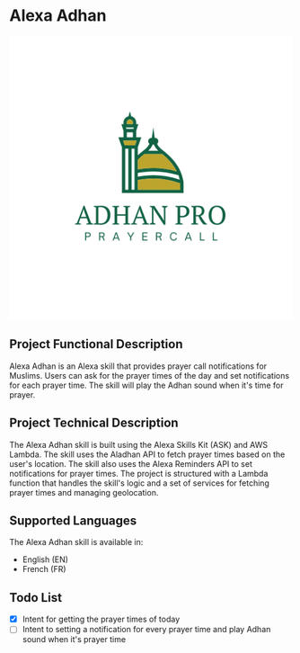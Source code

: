 # Alexa Adhan

<p align="center">
  <img src="skill-package/assets/en-US_largeIcon.png" alt="Alexa Adhan" width="512">
</p>

## Project Functional Description

Alexa Adhan is an Alexa skill that provides prayer call notifications for Muslims. Users can ask for the prayer times of the day and set notifications for each prayer time. The skill will play the Adhan sound when it's time for prayer.

## Project Technical Description

The Alexa Adhan skill is built using the Alexa Skills Kit (ASK) and AWS Lambda. The skill uses the Aladhan API to fetch prayer times based on the user's location. The skill also uses the Alexa Reminders API to set notifications for prayer times. The project is structured with a Lambda function that handles the skill's logic and a set of services for fetching prayer times and managing geolocation.

## Supported Languages

The Alexa Adhan skill is available in:

- English (EN)
- French (FR)

## Todo List

- [x] Intent for getting the prayer times of today
- [ ] Intent to setting a notification for every prayer time and play Adhan sound when it's prayer time
